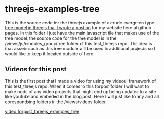 # threejs-examples-tree

This is the source code for the threejs example of a crude evergreen type [tree model in threejs that I wrote a post on](https://dustinpfister.github.io/2019/07/30/threejs-examples-tree/) for my website here at github pages. In this folder I just have the main javascript file that makes use of the tree model, the source code for the tree model is in the /views/js/modules_group/tree folder of this test\_threejs repo. The idea is that assets such as this tree module will be used in additional projects so I would like to keep it located outside of here.

## Videos for this post

This is the first post that I made a video for using my videoui framework of this test\_threejs repo. When it comes to this forpost folder I will want to make node of any video projects that might end up being updated to a site like youtube and embeded in the blog post. Here I will just like to any and all corespondsing folders in the /views/videos folder.

[video forpost_threejs_examples_tree](https://github.com/dustinpfister/test_threejs/tree/master/views/videos/forpost_threejs_examples_tree)

